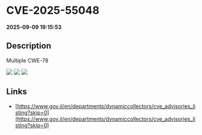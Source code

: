 # CVE-2025-55048

**2025-09-09 19:15:53**

## Description
Multiple CWE-78

![](https://img.shields.io/static/v1?label=Score&message=9.8&color=red)
![](https://img.shields.io/static/v1?label=Severity&message=CRITICAL&color=red)
![](https://img.shields.io/static/v1?label=CWE&message=RCE&color=green)

## Links
- [https://www.gov.il/en/departments/dynamiccollectors/cve_advisories_listing?skip=0](https://www.gov.il/en/departments/dynamiccollectors/cve_advisories_listing?skip=0)
